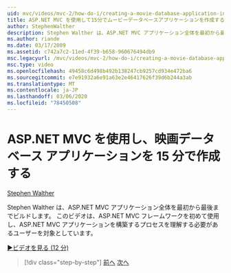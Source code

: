 ```yaml
---
uid: mvc/videos/mvc-2/how-do-i/creating-a-movie-database-application-in-15-minutes-with-aspnet-mvc
title: ASP.NET MVC を使用して15分でムービーデータベースアプリケーションを作成する |Microsoft Docs
author: StephenWalther
description: Stephen Walther は、ASP.NET MVC アプリケーション全体を最初から最後までビルドします。 このビデオは、ASP.NET MVC F を初めて使用するユーザーを対象としています...
ms.author: riande
ms.date: 03/17/2009
ms.assetid: c742a7c2-11ed-4f39-b658-960676494db9
msc.legacyurl: /mvc/videos/mvc-2/how-do-i/creating-a-movie-database-application-in-15-minutes-with-aspnet-mvc
msc.type: video
ms.openlocfilehash: 49458c6d498b492b138247cb9257cd934e472ba6
ms.sourcegitcommit: e7e91932a6e91a63e2e46417626f39d6b244a3ab
ms.translationtype: MT
ms.contentlocale: ja-JP
ms.lasthandoff: 03/06/2020
ms.locfileid: "78450508"
---
```

# <a name="creating-a-movie-database-application-in-15-minutes-with-aspnet-mvc"></a>ASP.NET MVC を使用し、映画データベース アプリケーションを 15 分で作成する

[Stephen Walther](https://github.com/StephenWalther)

Stephen Walther は、ASP.NET MVC アプリケーション全体を最初から最後までビルドします。 このビデオは、ASP.NET MVC フレームワークを初めて使用し、ASP.NET MVC アプリケーションを構築するプロセスを理解する必要があるユーザーを対象としています。

[&#9654;ビデオを見る (12 分)](https://channel9.msdn.com/Blogs/ASP-NET-Site-Videos/creating-a-movie-database-application-in-15-minutes-with-aspnet-mvc)

> [!div class="step-by-step"]
> [前へ](creating-a-tasklist-application-with-aspnet-mvc.md)
> [次へ](understanding-models-views-and-controllers.md)
